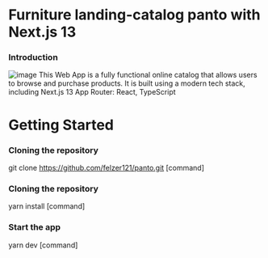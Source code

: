 # Furniture landing-catalog panto with Next.js 13
### Introduction ###
![image](https://user-images.githubusercontent.com/37536146/232727920-07e39009-236d-4d08-b03a-c1ad0b0332fb.png)
This Web App is a fully functional online catalog that allows users to browse and purchase products. It is built using a modern tech stack, including Next.js 13 App Router: React, TypeScript

# Getting Started
### Cloning the repository ###
git clone https://github.com/felzer121/panto.git [command]
### Cloning the repository ###
yarn install [command]
### Start the app ###
yarn dev [command]
